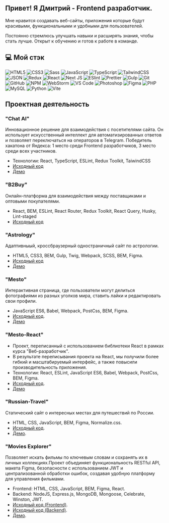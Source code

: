 ## Привет! Я Дмитрий - Frontend разработчик.
Мне нравится создавать веб-сайты, приложения которые будут красивыми, функциональными и удобными для пользователей.
<br />

Постоянно стремлюсь улучшать навыки и расширять знания, чтобы стать лучше. Открыт к обучению и готов к работе в команде. 


## 💻 Мой стэк
![HTML5](https://img.shields.io/badge/-HTML5-%23E44D27?style=flat-square&logo=html5&logoColor=%23ffffff) 
![CSS3](https://img.shields.io/badge/-CSS3-%231572B6?style=flat-square&logo=css3) 
![Sass](https://img.shields.io/badge/-Sass-%23CC6699?style=flat-square&logo=sass&logoColor=%23ffffff) 
![JavaScript](https://img.shields.io/badge/-JavaScript-%23F7DF1C?style=flat-square&logo=javascript&logoColor=%23ffffff) 
![TypeScript](https://img.shields.io/badge/typescript-%23007ACC.svg?style=for-the-badge&logo=typescript&logoColor=white)
![TailwindCSS](https://img.shields.io/badge/tailwindcss-%2338B2AC.svg?style=for-the-badge&logo=tailwind-css&logoColor=white)
![JSON](https://img.shields.io/badge/-JSON-%23000000?style=flat-square&logo=json)
![Redux](https://img.shields.io/badge/redux-%23593d88.svg?style=for-the-badge&logo=redux&logoColor=white)
![React](https://img.shields.io/badge/react-%2320232a.svg?style=for-the-badge&logo=react&logoColor=%2361DAFB)
![Next JS](https://img.shields.io/badge/Next-black?style=for-the-badge&logo=next.js&logoColor=white)
![ESlint](https://img.shields.io/badge/-ESLint-%234B32C3?style=flat-square&logo=eslint) 
![Prettier](https://img.shields.io/badge/-Prettier-%23F7B93E?style=flat-square&logo=prettier&logoColor=%23ffffff) 
![Gulp](https://img.shields.io/badge/-Gulp-%23CF4647?style=flat-square&logo=gulp&logoColor=%23ffffff) 
![Git](https://img.shields.io/badge/-Git-%23F05032?style=flat-square&logo=git&logoColor=%23ffffff) 
![GitHub](https://img.shields.io/badge/-GitHub-%23181717?style=flat-square&logo=github) 
![NPM](https://img.shields.io/badge/-NPM-%23CB3837?style=flat-square&logo=npm) 
![WebStorm](https://img.shields.io/badge/webstorm-143?style=for-the-badge&logo=webstorm&logoColor=white&color=black)
![VS Code](https://img.shields.io/badge/-VSCode-%23007ACC?style=flat-square&logo=visual-studio-code)
![Photoshop](https://img.shields.io/badge/-Photoshop-%2326C9FF?style=flat-square&logo=adobe-photoshop&logoColor=%23ffffff)
![Figma](https://img.shields.io/badge/figma-%23F24E1E.svg?style=for-the-badge&logo=figma&logoColor=white)
![PHP](https://img.shields.io/badge/php-%23777BB4.svg?style=for-the-badge&logo=php&logoColor=white)
![MySQL](https://img.shields.io/badge/mysql-%2300f.svg?style=for-the-badge&logo=mysql&logoColor=white)
![Python](https://img.shields.io/badge/python-3670A0?style=for-the-badge&logo=python&logoColor=ffdd54)
![Vite](https://img.shields.io/badge/vite-%23646CFF.svg?style=for-the-badge&logo=vite&logoColor=white)

## Проектная деятельность

### "Chat AI"
Инновационное решение для взаимодействия с посетителями сайта. Он использует искусственный интеллект для автоматизированных ответов и позволяет переключаться на операторов в Telegram. Победитель хакатона от Яндекса: 1 место среди Frontend разработчиков, 3 место среди всех участников.
- Технологии: React, TypeScript, ESLint, Redux Toolkit, TaiwindCSS
- [Исходный код](https://github.com/vink-bot/frontend)
- [Демо](http://hackathon.zapto.org/)

### "B2Buy"
Онлайн-платформа для взаимодействия между поставщиками и оптовыми покупателями.
- React, BEM, ESLint, React Router, Redux Toolkit, React Query, Husky, Lint-staged
- [Исходный код](https://github.com/b2b-marketplace/b2b-marketplace-frontend)

### "Astrology" 
Адаптивныый, кроссбраузерный одностраничный сайт по астрологии.
- HTML5, CSS3, BEM, Gulp, Twig, Webpack, SCSS, BEM, Figma.
- [Исходный код](https://github.com/TIPDMR/Astro-html-template)
- [Демо](https://tipdmr.github.io/Astro-html-template/)

### "Mesto"
Интерактивная страница, где пользователи могут делиться фотографиями из разных уголков мира, ставить лайки и редактировать свои профили.
- JavaScript ES6, Babel, Webpack, PostCss, BEM, Figma.
- [Исходный код](https://github.com/TIPDMR/mesto).
- [Демо](https://tipdmr.github.io/mesto/)

### "Mesto-React"
- Проект, переписанный с использованием библиотеки React в рамках курса "Веб-разработчик".
- В результате переписывания проекта на React, мы получили более гибкий и масштабируемый интерфейс, а также повысили производительность приложения.
- Технологии: React, ESLint, JavaScript ES6, Babel, Webpack, PostCss, BEM, Figma.
- [Исходный код](https://github.com/TIPDMR/mesto-react).
- [Демо](https://tipdmr.github.io/mesto-react/)

### "Russian-Travel"
Статический сайт о интересных местах для путешествий по России.
-  HTML, CSS, JavaScript, BEM, Figma, Normalize.css.
- [Исходный код](https://github.com/TIPDMR/russian-travel).
- [Демо](https://tipdmr.github.io/russian-travel/).

### "Movies Explorer"
  Позволяет искать фильмы по ключевым словам и сохранять их в личных коллекциях.Проект объединяет функциональность RESTful API, макета Figma, безопасности с использованием JWT и централизованной обработки ошибок, создавая удобную платформу для управления фильмами.
- Frontend: HTML, CSS, JavaScript, BEM, Figma, React.
- Backend: NodeJS, Express.js, MongoDB, Mongoose, Celebrate, Winston, JWT.
- [Исходный код (Frontend)](https://github.com/TIPDMR/movies-explorer-frontend).
- [Исходный код (Backend)](https://github.com/TIPDMR/movies-explorer-api).
- [Демо](https://movies.best-mesto.ru/).
